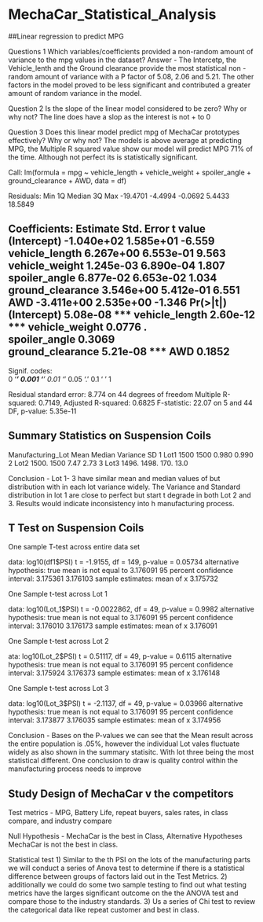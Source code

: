 # MechaCar_Statistical_Analysis

##Linear regression to predict MPG

Questions 1 Which variables/coefficients provided a non-random amount of variance to the mpg values in the dataset? Answer - The Intercetp, the Vehicle_lenth and the Ground clearance  provide the most statistical non -random amount of variance with a P factor of 5.08, 2.06 and 5.21. The other factors in the model proved to be less significant and contributed a greater amount of random variance in the model. 

Question 2 Is the slope of the linear model considered to be zero? Why or why not? The line does have a slop as the interest is not + to 0 

Question 3 Does this linear model predict mpg of MechaCar prototypes effectively? Why or why not? The models is above average at predicting MPG, the Multiple R squared value show our model will predict MPG 71% of the time. Although not perfect its is statistically significant. 

Call:
lm(formula = mpg ~ vehicle_length + vehicle_weight + spoiler_angle + 
    ground_clearance + AWD, data = df)

Residuals:
     Min       1Q   Median       3Q      Max 
-19.4701  -4.4994  -0.0692   5.4433  18.5849 

Coefficients:
                   Estimate Std. Error t value
(Intercept)      -1.040e+02  1.585e+01  -6.559
vehicle_length    6.267e+00  6.553e-01   9.563
vehicle_weight    1.245e-03  6.890e-04   1.807
spoiler_angle     6.877e-02  6.653e-02   1.034
ground_clearance  3.546e+00  5.412e-01   6.551
AWD              -3.411e+00  2.535e+00  -1.346
                 Pr(>|t|)    
(Intercept)      5.08e-08 ***
vehicle_length   2.60e-12 ***
vehicle_weight     0.0776 .  
spoiler_angle      0.3069    
ground_clearance 5.21e-08 ***
AWD                0.1852    
---
Signif. codes:  
0 ‘***’ 0.001 ‘**’ 0.01 ‘*’ 0.05 ‘.’ 0.1 ‘ ’ 1

Residual standard error: 8.774 on 44 degrees of freedom
Multiple R-squared:  0.7149,	Adjusted R-squared:  0.6825 
F-statistic: 22.07 on 5 and 44 DF,  p-value: 5.35e-11

## Summary Statistics on Suspension Coils 


 Manufacturing_Lot  Mean Median Variance     SD1 Lot1              1500   1500     0.980  0.9902 Lot2              1500.  1500     7.47   2.73 3 Lot3              1496.  1498.  170.    13.0  


Conclusion - Lot 1- 3 have similar mean and median values of but distribution with in each lot variance widely.  The Variance and Standard distribution in lot 1 are close to perfect but start t degrade in both Lot 2 and 3. Results would indicate inconsistency into h manufacturing process. 


## T Test on Suspension Coils 

One sample T-test across entire data set data:  log10(df1$PSI)t = -1.9155, df = 149, p-value = 0.05734alternative hypothesis: true mean is not equal to 3.17609195 percent confidence interval: 3.175361 3.176103sample estimates:mean of x  3.175732 

One Sample t-test across Lot 1 

data:  log10(Lot_1$PSI)t = -0.0022862, df = 49, p-value = 0.9982alternative hypothesis: true mean is not equal to 3.17609195 percent confidence interval: 3.176010 3.176173sample estimates:mean of x  3.176091 

One Sample t-test across Lot 2 

ata:  log10(Lot_2$PSI)t = 0.51117, df = 49, p-value = 0.6115alternative hypothesis: true mean is not equal to 3.17609195 percent confidence interval: 3.175924 3.176373sample estimates:mean of x  3.176148 

One Sample t-test across Lot 3

data:  log10(Lot_3$PSI)t = -2.1137, df = 49, p-value = 0.03966alternative hypothesis: true mean is not equal to 3.17609195 percent confidence interval: 3.173877 3.176035sample estimates:mean of x  3.174956 

Conclusion - Bases on the P-values we can see that the Mean result across the entire population is .05%, however the individual Lot vales fluctuate widely as also shown in the summary statisitc. With lot three being the most statistical different.  One conclusion to draw is quality control within the manufacturing process needs to improve   

## Study Design of MechaCar v the competitors 

Test metrics - MPG, Battery Life, repeat buyers, sales rates,  in class compare, and industry compare

Null Hypothesis - MechaCar is the best in Class, Alternative Hypotheses MechaCar is not the best in class.   

Statistical test 
	1) Similar to the th PSI on the lots  of the manufacturing parts we will conduct a series of Anova test to determine if there is a statistical difference between groups of factors laid out in the Test Metrics. 
	2) additionally we could do some two sample testing to find out what testing metrics have the larges significant outcome on the the ANOVA test and compare those to the industry standards. 
	3) Us a series of Chi test to review the categorical data like repeat customer and best in class. 




